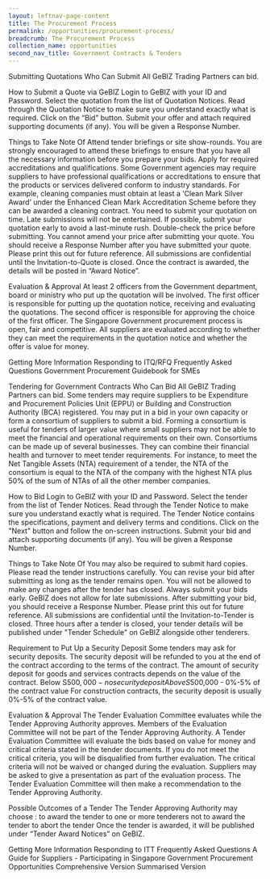 ```yaml
---
layout: leftnav-page-content
title: The Procurement Process
permalink: /opportunities/procurement-process/
breadcrumb: The Procurement Process
collection_name: opportunities
second_nav_title: Government Contracts & Tenders
---
```


Submitting Quotations
Who Can Submit
All GeBIZ Trading Partners can bid.
 

How to Submit a Quote via GeBIZ
Login to GeBIZ with your ID and Password.
Select the quotation from the list of Quotation Notices.
Read through the Quotation Notice to make sure you understand exactly what is required.
Click on the “Bid” button.
Submit your offer and attach required supporting documents (if any).
You will be given a Response Number.
 

Things to Take Note Of
Attend tender briefings or site show-rounds. You are strongly encouraged to attend these briefings to ensure that you have all the necessary information before you prepare your bids.
Apply for required accreditations and qualifications. Some Government agencies may require suppliers to have professional qualifications or accreditations to ensure that the products or services delivered conform to industry standards. For example, cleaning companies must obtain at least a ‘Clean Mark Silver Award’ under the Enhanced Clean Mark Accreditation Scheme before they can be awarded a cleaning contract.
You need to submit your quotation on time. Late submissions will not be entertained. If possible, submit your quotation early to avoid a last-minute rush.
Double-check the price before submitting. You cannot amend your price after submitting your quote.
You should receive a Response Number after you have submitted your quote. Please print this out for future reference.
All submissions are confidential until the Invitation-to-Quote is closed. Once the contract is awarded, the details will be posted in “Award Notice”.
 

Evaluation & Approval
At least 2 officers from the Government department, board or ministry who put up the quotation will be involved.
The first officer is responsible for putting up the quotation notice, receiving and evaluating the quotations.
The second officer is responsible for approving the choice of the first officer.
The Singapore Government procurement process is open, fair and competitive.
All suppliers are evaluated according to whether they can meet the requirements in the quotation notice and whether the offer is value for money.
 

Getting More Information
Responding to ITQ/RFQ
Frequently Asked Questions
Government Procurement Guidebook for SMEs
 
Tendering for Government Contracts
Who Can Bid
All GeBIZ Trading Partners can bid.
Some tenders may require suppliers to be Expenditure and Procurement Policies Unit (EPPU) or Building and Construction Authority (BCA) registered.
You may put in a bid in your own capacity or form a consortium of suppliers to submit a bid.
Forming a consortium is useful for tenders of larger value where small suppliers may not be able to meet the financial and operational requirements on their own.
Consortiums can be made up of several businesses. They can combine their financial health and turnover to meet tender requirements.
For instance, to meet the Net Tangible Assets (NTA) requirement of a tender, the NTA of the consortium is equal to the NTA of the company with the highest NTA plus 50% of the sum of NTAs of all the other member companies.
 

How to Bid
Login to GeBIZ with your ID and Password.
Select the tender from the list of Tender Notices.
Read through the Tender Notice to make sure you understand exactly what is required. The Tender Notice contains the specifications, payment and delivery terms and conditions.
Click on the "Next" button and follow the on-screen instructions.
Submit your bid and attach supporting documents (if any).
You will be given a Response Number.
 

Things to Take Note Of
You may also be required to submit hard copies. Please read the tender instructions carefully.
You can revise your bid after submitting as long as the tender remains open. You will not be allowed to make any changes after the tender has closed.
Always submit your bids early. GeBIZ does not allow for late submissions.
After submitting your bid, you should receive a Response Number. Please print this out for future reference.
All submissions are confidential until the Invitation-to-Tender is closed.
Three hours after a tender is closed, your tender details will be published under "Tender Schedule" on GeBIZ alongside other tenderers.
 

Requirement to Put Up a Security Deposit
Some tenders may ask for security deposits.
The security deposit will be refunded to you at the end of the contract according to the terms of the contract.
The amount of security deposit for goods and services contracts depends on the value of the contract.
Below S$500,000 - no security deposit
Above S$500,000 - 0%-5% of the contract value
For construction contracts, the security deposit is usually 0%-5% of the contract value.
 

Evaluation & Approval
The Tender Evaluation Committee evaluates while the Tender Approving Authority approves.
Members of the Evaluation Committee will not be part of the Tender Approving Authority.
A Tender Evaluation Committee will evaluate the bids based on value for money and critical criteria stated in the tender documents.
If you do not meet the critical criteria, you will be disqualified from further evaluation. The critical criteria will not be waived or changed during the evaluation.
Suppliers may be asked to give a presentation as part of the evaluation process.
The Tender Evaluation Committee will then make a recommendation to the Tender Approving Authority.
 

Possible Outcomes of a Tender
The Tender Approving Authority may choose :
to award the tender to one or more tenderers
not to award the tender
to abort the tender
Once the tender is awarded, it will be published under “Tender Award Notices” on GeBIZ.
 

Getting More Information
Responding to ITT
Frequently Asked Questions
A Guide for Suppliers - Participating in Singapore Government Procurement Opportunities 
Comprehensive Version
Summarised Version
